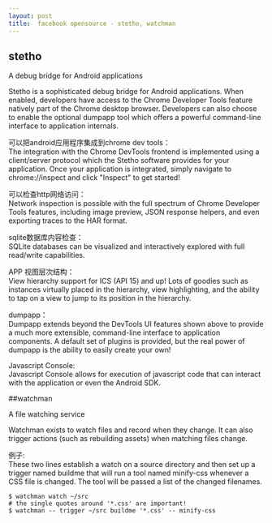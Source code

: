 ```yaml
---
layout: post
title:  facebook opensource - stetho, watchman
---
```


##  stetho

A debug bridge for Android applications

Stetho is a sophisticated debug bridge for Android applications. When enabled, developers have access to the Chrome Developer Tools feature natively part of the Chrome desktop browser. Developers can also choose to enable the optional dumpapp tool which offers a powerful command-line interface to application internals.

可以把android应用程序集成到chrome dev tools： <br />
The integration with the Chrome DevTools frontend is implemented using a client/server protocol which the Stetho software provides for your application. Once your application is integrated, simply navigate to chrome://inspect and click "Inspect" to get started!

可以检查http网络访问： <br />
Network inspection is possible with the full spectrum of Chrome Developer Tools features, including image preview, JSON response helpers, and even exporting traces to the HAR format.
   
sqlite数据库内容检查：<br />
SQLite databases can be visualized and interactively explored with full read/write capabilities.

APP 视图层次结构：<br />
View hierarchy support for ICS (API 15) and up! Lots of goodies such as instances virtually placed in the hierarchy, view highlighting, and the ability to tap on a view to jump to its position in the hierarchy.

dumpapp：<br />
Dumpapp extends beyond the DevTools UI features shown above to provide a much more extensible, command-line interface to application components. A default set of plugins is provided, but the real power of dumpapp is the ability to easily create your own!

Javascript Console: <br />
Javascript Console allows for execution of javascript code that can interact with the application or even the Android SDK.

##watchman

A file watching service

Watchman exists to watch files and record when they change. It can also trigger actions (such as rebuilding assets) when matching files change.

例子: <br />
These two lines establish a watch on a source directory and then set up a trigger named buildme that will run a tool named minify-css whenever a CSS file is changed. The tool will be passed a list of the changed filenames.
```
$ watchman watch ~/src
# the single quotes around '*.css' are important!
$ watchman -- trigger ~/src buildme '*.css' -- minify-css
```
